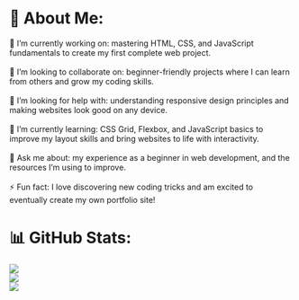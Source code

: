 
# 💫 About Me:
🔭 I’m currently working on: mastering HTML, CSS, and JavaScript fundamentals to create my first complete web project.<br><br>👯 I’m looking to collaborate on: beginner-friendly projects where I can learn from others and grow my coding skills.<br><br>🤝 I’m looking for help with: understanding responsive design principles and making websites look good on any device.<br><br>🌱 I’m currently learning: CSS Grid, Flexbox, and JavaScript basics to improve my layout skills and bring websites to life with interactivity.<br><br>💬 Ask me about: my experience as a beginner in web development, and the resources I’m using to improve.<br><br>⚡ Fun fact: I love discovering new coding tricks and am excited to eventually create my own portfolio site!


# 📊 GitHub Stats:
![](https://github-readme-stats.vercel.app/api?username=tonycode101&theme=dark&hide_border=true&include_all_commits=true&count_private=true)<br/>
![](https://github-readme-streak-stats.herokuapp.com/?user=tonycode101&theme=dark&hide_border=true)<br/>
![](https://github-readme-stats.vercel.app/api/top-langs/?username=tonycode101&theme=dark&hide_border=true&include_all_commits=true&count_private=true&layout=compact)

